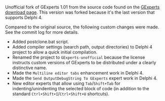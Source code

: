 Unofficial fork of GExperts 1.01 from the source code found on the [GExperts download page](http://www.gexperts.org/download/). This version was forked because it's the last version that supports Delphi 4.

Compared to the original source, the following custom changes were made. See the commit log for more details.

* Added postclone.bat script.
* Added compiler settings (search path, output directories) to Delphi 4 project to allow a quick initial compilation.
* Renamed the project to `GExperts-unofficial` because the license instructs custom versions of GExperts to be distributed under a clearly distinctive name.
* Made the `Multiline editor tabs` enhancement work in Delphi 4.
* Made the `Send OutputDebugString To GExperts` expert work in Delphi 4.
* New editor experts that allow using `Tab`/`Shift+Tab` for indenting/unindenting the selected block of code (in addition to the standard `Ctrl+Shift+I`/`Ctrl+Shift+U` shortcuts).
